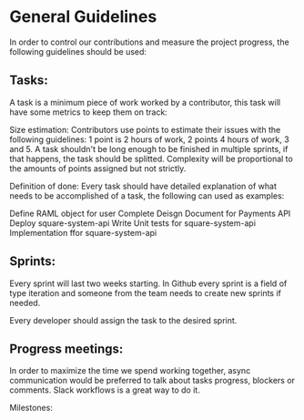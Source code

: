 # General Guidelines

In order to control our contributions and measure the project progress, the following guidelines should be used:

## Tasks:

A task is a minimum piece of work worked by a contributor, this task will have some metrics to keep them on track:

Size estimation: Contributors use points to estimate their issues with the following guidelines:
1 point is 2 hours of work, 2 points 4 hours of work, 3 and 5. 
A task shouldn't be long enough to be finished in multiple sprints, if that happens, the task should be splitted.
Complexity will be proportional to the amounts of points assigned but not strictly.

Definition of done:
Every task should have detailed explanation of what needs to be accomplished of a task, the following can used as examples:

Define RAML object for user
Complete Deisgn Document for Payments API
Deploy square-system-api
Write Unit tests for square-system-api
Implementation ffor square-system-api


## Sprints:

Every sprint will last two weeks starting.
In Github every sprint is a field of type iteration and someone from the team needs to create new sprints if needed.

Every developer should assign the task to the desired sprint.

## Progress meetings:

In order to maximize the time we spend working together, async communication would be preferred to talk about tasks progress, 
blockers or comments. Slack workflows is a great way to do it.

Milestones:

